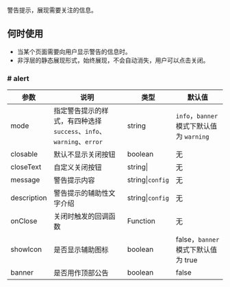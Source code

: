 
警告提示，展现需要关注的信息。

## 何时使用

- 当某个页面需要向用户显示警告的信息时。
- 非浮层的静态展现形式，始终展现，不会自动消失，用户可以点击关闭。


### # alert

| 参数        | 说明                                                      | 类型        | 默认值 |
|----------- |---------------------------------------------------------  | ---------- |-------|
| mode       | 指定警告提示的样式，有四种选择 `success`、`info`、`warning`、`error`   | string     | `info`，`banner` 模式下默认值为 `warning`    |
| closable   | 默认不显示关闭按钮                                  | boolean   | 无    |
| closeText  | 自定义关闭按钮                                     | string&#124;   | 无    |
| message    | 警告提示内容                                       | string&#124;`config`   | 无    |
| description | 警告提示的辅助性文字介绍                            | string&#124;`config`   | 无    |
| onClose     | 关闭时触发的回调函数                                | Function   | 无    |
| showIcon   | 是否显示辅助图标                                 | boolean   | false，`banner` 模式下默认值为 true    |
| banner   | 是否用作顶部公告                                 | boolean   | false    |
